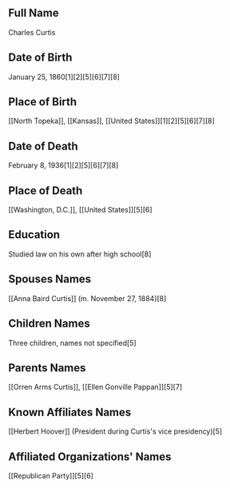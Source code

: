 ## Full Name
Charles Curtis

## Date of Birth
January 25, 1860[1][2][5][6][7][8]

## Place of Birth
[[North Topeka]], [[Kansas]], [[United States]][1][2][5][6][7][8]

## Date of Death
February 8, 1936[1][2][5][6][7][8]

## Place of Death
[[Washington, D.C.]], [[United States]][5][6]

## Education
Studied law on his own after high school[8]

## Spouses Names
[[Anna Baird Curtis]] (m. November 27, 1884)[8]

## Children Names
Three children, names not specified[5]

## Parents Names
[[Orren Arms Curtis]], [[Ellen Gonville Pappan]][5][7]

## Known Affiliates Names
[[Herbert Hoover]] (President during Curtis's vice presidency)[5]

## Affiliated Organizations' Names
[[Republican Party]][5][6]

